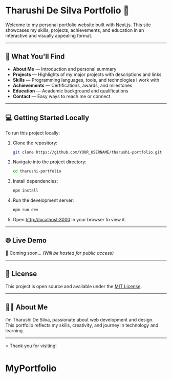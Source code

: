 # Tharushi De Silva Portfolio 🌟

Welcome to my personal portfolio website built with [Next.js](https://nextjs.org). This site showcases my skills, projects, achievements, and education in an interactive and visually appealing format.

---

## 📌 What You'll Find

- **About Me** — Introduction and personal summary  
- **Projects** — Highlights of my major projects with descriptions and links  
- **Skills** — Programming languages, tools, and technologies I work with  
- **Achievements** — Certifications, awards, and milestones  
- **Education** — Academic background and qualifications  
- **Contact** — Easy ways to reach me or connect  

---

## 💻 Getting Started Locally

To run this project locally:

1. Clone the repository:

    ```bash
    git clone https://github.com/YOUR_USERNAME/tharushi-portfolio.git
    ```

2. Navigate into the project directory:

    ```bash
    cd tharushi-portfolio
    ```

3. Install dependencies:

    ```bash
    npm install
    ```

4. Run the development server:

    ```bash
    npm run dev
    ```

5. Open [http://localhost:3000](http://localhost:3000) in your browser to view it.

---

## 🌐 Live Demo

🚧 Coming soon... *(Will be hosted for public access)*

---

## 📄 License

This project is open source and available under the [MIT License](LICENSE).

---

## 🙋‍♀️ About Me

I’m Tharushi De Silva, passionate about web development and design.  
This portfolio reflects my skills, creativity, and journey in technology and learning.

---

⭐ Thank you for visiting!
# MyPortfolio
